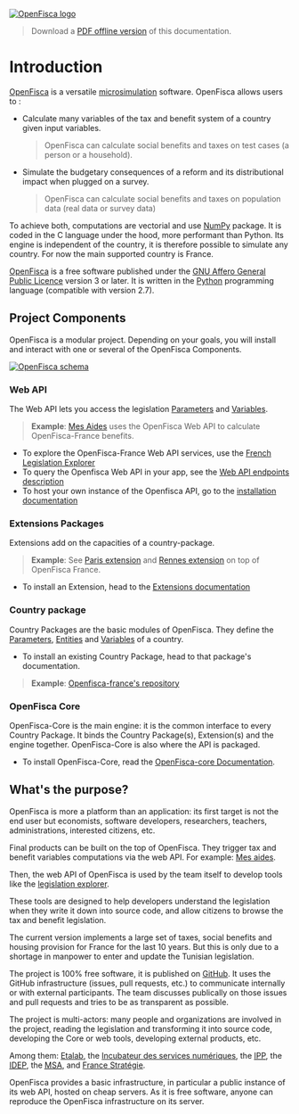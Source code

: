 [![OpenFisca logo](https://openfisca.org/img/logo-openfisca.svg)](https://openfisca.org)

> Download a [PDF offline version](./openfisca-doc.pdf) of this documentation.

# Introduction

[OpenFisca](https://openfisca.org/) is a versatile [microsimulation](https://en.wikipedia.org/wiki/Microsimulation) software.
OpenFisca allows users to :
- Calculate many variables of the tax and benefit system of a country given input variables.
  > OpenFisca can calculate social benefits and taxes on test cases (a person or a household).
- Simulate the budgetary consequences of a reform and its distributional impact when plugged on a survey.
  > OpenFisca can calculate social benefits and taxes on population data (real data or survey data)

To achieve both, computations are vectorial and use [NumPy](http://www.numpy.org/) package. It is coded in the C language under the hood, more performant than Python.
Its engine is independent of the country, it is therefore possible to simulate any country.
For now the main supported country is France.

[OpenFisca](https://openfisca.org/) is a free software published under the [GNU Affero General Public Licence](https://www.gnu.org/licenses/agpl.html) version 3 or later.
It is written in the [Python](http://www.python.org/) programming language (compatible with version 2.7).

## Project Components

OpenFisca is a modular project. Depending on your goals, you will install and interact with one or several of the OpenFisca Components.

[![OpenFisca schema](https://cdn.rawgit.com/openfisca/openfisca-doc/master/img/architecture.svg)](https://github.com/openfisca/openfisca-doc/blob/master/img/architecture.svg)

### Web API

The Web API lets you access the legislation [Parameters](./parameters.md) and [Variables](./variables.md).

>**Example**: [Mes Aides](https://mes-aides.gouv.fr) uses the OpenFisca Web API to calculate OpenFisca-France benefits.

- To explore the OpenFisca-France Web API services, use the [French Legislation Explorer](https://fr.openfisca.org/legislation/)
- To query the Openfisca Web API in your app, see the [Web API endpoints description](./openfisca-web-api/endpoints.md)
- To host your own instance of the Openfisca API, go to the [installation documentation](./openfisca-web-api/README.md)

### Extensions Packages

Extensions add on the capacities of a country-package.

>**Example**: See [Paris extension](https://github.com/sgmap/openfisca-paris) and [Rennes extension](https://github.com/sgmap/openfisca-rennesmetropole) on top of OpenFisca France.

- To install an Extension, head to the [Extensions documentation](./contribute/extensions.md)

### Country package

Country Packages are the basic modules of OpenFisca. They define the [Parameters](./parameters.md), [Entities](./person,_entities,_role.md) and [Variables](./variables.md) of a country.

- To install an existing Country Package, head to that package's documentation.
>**Example**: [Openfisca-france's repository](https://github.com/openfisca/openfisca-france)


### OpenFisca Core

OpenFisca-Core is the main engine: it is the common interface to every Country Package.
It binds the Country Package(s), Extension(s) and the engine together.
OpenFisca-Core is also where the API is packaged.

- To install OpenFisca-Core, read the [OpenFisca-core Documentation](https://github.com/openfisca/openfisca-core).

## What's the purpose?

OpenFisca is more a platform than an application: its first target is not the end user but
economists, software developers, researchers, teachers, administrations, interested citizens, etc.

Final products can be built on the top of OpenFisca.
They trigger tax and benefit variables computations via the web API.
For example: [Mes aides](https://mes-aides.gouv.fr/).

Then, the web API of OpenFisca is used by the team itself to develop tools like the [legislation explorer](https://fr.openfisca.org/legislation/).

These tools are designed to help developers understand the legislation when they write it down into source code,
and allow citizens to browse the tax and benefit legislation.

The current version implements a large set of taxes, social benefits and housing provision for France
for the last 10 years.
But this is only due to a shortage in manpower to enter and update the Tunisian legislation.

The project is 100% free software, it is published on [GitHub](https://github.com/openfisca).
It uses the GitHub infrastructure (issues, pull requests, etc.) to communicate internally or with external participants.
The team discusses publically on those issues and pull requests and tries to be as transparent as possible.

The project is multi-actors: many people and organizations are involved in the project,
reading the legislation and transforming it into source code,
developing the Core or web tools,
developing external products, etc.

Among them:
[Etalab](https://www.etalab.gouv.fr/),
the [Incubateur des services numériques](https://beta.gouv.fr/),
the [<abbr title="Institut des politiques publiques">IPP</abbr>](https://www.ipp.eu/),
the [<abbr title="Institut d'économie publique">IDEP</abbr>](https://www.idep-fr.org/),
the [<abbr title="Sécurité sociale agricole">MSA</abbr>](http://www.msa.fr/lfy),
and [France Stratégie](http://www.strategie.gouv.fr/).

OpenFisca provides a basic infrastructure, in particular a public instance of its web API,
hosted on cheap servers.
As it is free software, anyone can reproduce the OpenFisca infrastructure on its server.
